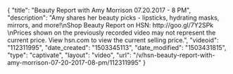 {
    "title": "Beauty Report with Amy Morrison 07.20.2017 - 8 PM",
    "description": "Amy shares her beauty picks - lipsticks, hydrating masks, mirrors, and more!\nShop Beauty Report on HSN: http:\/\/goo.gl\/7Y2SPk \nPrices shown on the previously recorded video may not represent the current price. View hsn.com to view the current selling price.",
    "videoid": "112311995",
    "date_created": "1503345113",
    "date_modified": "1503431815",
    "type": "captivate",
    "layout": "video",
    "url": "\/v\/hsn-beauty-report-with-amy-morrison-07-20-2017-08-pm\/112311995"
}
